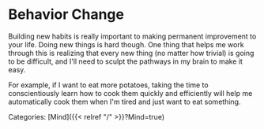 # Behavior Change

Building new habits is really important to making permanent improvement to your
life.  Doing new things is hard though.  One thing that helps me work through
this is realizing that every new thing (no matter how trivial) is going to be
difficult, and I'll need to sculpt the pathways in my brain to make it easy.

For example, if I want to eat more potatoes, taking the time to conscientiously
learn how to cook them quickly and efficiently will help me automatically cook
them when I'm tired and just want to eat something.

Categories: [Mind]({{< relref "/" >}}?Mind=true)